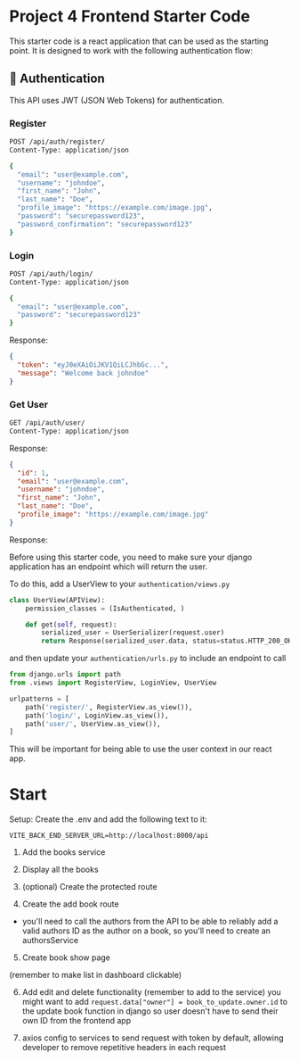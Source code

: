 # Project 4 Frontend Starter Code

This starter code is a react application that can be used as the starting point. It is designed to work with the following authentication flow:

## 🔐 Authentication

This API uses JWT (JSON Web Tokens) for authentication.

### Register

```bash
POST /api/auth/register/
Content-Type: application/json

{
  "email": "user@example.com",
  "username": "johndoe",
  "first_name": "John",
  "last_name": "Doe",
  "profile_image": "https://example.com/image.jpg",
  "password": "securepassword123",
  "password_confirmation": "securepassword123"
}
```

### Login

```bash
POST /api/auth/login/
Content-Type: application/json

{
  "email": "user@example.com",
  "password": "securepassword123"
}
```

Response:

```json
{
  "token": "eyJ0eXAiOiJKV1QiLCJhbGc...",
  "message": "Welcome back johndoe"
}
```

### Get User

```bash
GET /api/auth/user/
Content-Type: application/json
```

Response:

```json
{
  "id": 1,
  "email": "user@example.com",
  "username": "johndoe",
  "first_name": "John",
  "last_name": "Doe",
  "profile_image": "https://example.com/image.jpg"
}
```

Response:

Before using this starter code, you need to make sure your django application has an endpoint which will return the user.

To do this, add a UserView to your `authentication/views.py`

```python
class UserView(APIView):
    permission_classes = (IsAuthenticated, )

    def get(self, request):
        serialized_user = UserSerializer(request.user)
        return Response(serialized_user.data, status=status.HTTP_200_OK)
```

and then update your `authentication/urls.py` to include an endpoint to call

```python
from django.urls import path
from .views import RegisterView, LoginView, UserView

urlpatterns = [
    path('register/', RegisterView.as_view()),
    path('login/', LoginView.as_view()),
    path('user/', UserView.as_view()),
]
```

This will be important for being able to use the user context in our react app.

# Start

Setup: Create the .env and add the following text to it:

```plaintext
VITE_BACK_END_SERVER_URL=http://localhost:8000/api
```

1. Add the books service

2. Display all the books

3. (optional) Create the protected route

4. Create the add book route

- you'll need to call the authors from the API to be able to reliably add a valid authors ID as the author on a book, so you'll need to create an authorsService

5. Create book show page

(remember to make list in dashboard clickable)

6. Add edit and delete functionality (remember to add to the service)
   you might want to add `request.data["owner"] = book_to_update.owner.id` to the update book function in django so user doesn't have to send their own ID from the frontend app

7. axios config to services to send request with token by default, allowing developer to remove repetitive headers in each request
